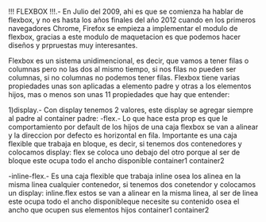 !!! FLEXBOX !!!.-
En Julio del 2009, ahi es que se comienza ha hablar de flexbox, y no es hasta los años finales del año 2012 cuando en los primeros navegadores Chrome, Firefox se empieza a implementar el modulo de flexbox, gracias a este modulo de maquetacion es que podemos hacer diseños y prpruestas muy interesantes.

Flexbox es un sistema unidimencional, es decir, que vamos a tener filas o columnas pero no las dos al mismo tiempo, si nos filas no pueden ser columnas, si no columnas no podemos tener filas. 
Flexbox tiene varias propiedades unas son aplicadas a elemento padre y otras a los elementos hijos, mas o menos son unas 11 propiedades que hay que entender:

1)display.- Con display tenemos 2 valores, este display se agregar siempre al padre al container padre:
  -flex.- Lo que hace esta prop es que le comportamiento por default de los hijos de una caja flexbox se van a alinear y la direccion por defecto es horizontal en fila. Importante es una caja flexible que trabaja en bloque, es decir, si tenemos dos contenedores y colocamos display: flex se coloca uno debajo del otro porque al ser de bloque este ocupa todo el ancho disponible
  container1
  container2

  -inline-flex.- Es una caja flexible que trabaja inline osea los alinea en la misma linea cualquier contenedor, si tenemos dos conetendor y colocamos un display: inline.flex estos se van a alinear en la misma linea, al ser de linea este ocupa todo el ancho disponibleque necesite su contenido osea el ancho que ocupen sus elementos hijos
  container1 container2